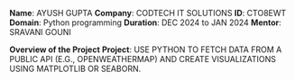 **Name**: AYUSH GUPTA 
**Company**: CODTECH IT SOLUTIONS 
**ID**: CTO8EWT 
**Domain**: Python programming 
**Duration**: DEC 2024 to JAN 2024 
**Mentor**: SRAVANI GOUNI

**Overview of the Project** 
**Project**: USE PYTHON TO FETCH DATA FROM A PUBLIC
API (E.G., OPENWEATHERMAP) AND CREATE
VISUALIZATIONS USING MATPLOTLIB OR
SEABORN.
